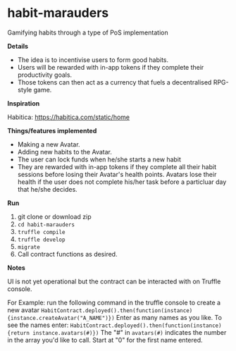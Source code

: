 # habit-marauders
Gamifying habits through a type of PoS implementation

**Details**
- The idea is to incentivise users to form good habits.
- Users will be rewarded with in-app tokens if they complete their productivity goals.
- Those tokens can then act as a currency that fuels a decentralised RPG-style game.

**Inspiration**

Habitica: https://habitica.com/static/home

**Things/features implemented**
- Making a new Avatar.
- Adding new habits to the Avatar.
- The user can lock funds when he/she starts a new habit
- They are rewarded with in-app tokens if they complete all their habit sessions before losing their Avatar's health points. Avatars lose their health if the user does not complete his/her task before a particluar day that he/she decides.

**Run**
1. git clone or download zip
2. `cd habit-marauders`
3. `truffle compile`
4. `truffle develop`
5. `migrate`
6. Call contract functions as desired.

**Notes**

UI is not yet operational but the contract can be interacted with on Truffle console.

For Example:
run the following command in the truffle console to create a new avatar
`HabitContract.deployed().then(function(instance){instance.createAvatar("A_NAME")})`
Enter as many names as you like.
To see the names enter:
`HabitContract.deployed().then(function(instance){return instance.avatars(#)})`
The "#" in `avatars(#)` indicates the number in the array you'd like to call. Start at "0" for the first name entered.
